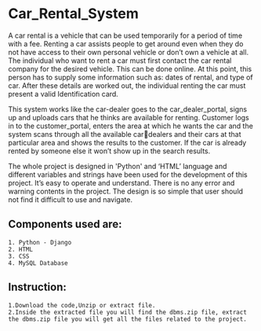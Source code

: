 # Car_Rental_System

A car rental is a vehicle that can be used temporarily for a period of time with a fee.
Renting a car assists people to get around even when they do not have access to their own
personal vehicle or don’t own a vehicle at all. The individual who want to rent a car must first
contact the car rental company for the desired vehicle. This can be done online. At this point,
this person has to supply some information such as: dates of rental, and type of car. After these
details are worked out, the individual renting the car must present a valid Identification card.

This system works like the car-dealer goes to the car_dealer_portal, signs up and
uploads cars that he thinks are available for renting. Customer logs in to the customer_portal,
enters the area at which he wants the car and the system scans through all the available cardealers and their cars at that particular area and shows the results to the customer. If the car is already rented by someone else it won’t show up in the search results.

The whole project is designed in 'Python' and ‘HTML’ language and different variables and strings
have been used for the development of this project. It’s easy to operate and understand. There
is no any error and warning contents in the project. The design is so simple that user should not
find it difficult to use and navigate.

## Components used are:
    1. Python - Django
    2. HTML
    3. CSS
    4. MySQL Database

## Instruction:
    1.Download the code,Unzip or extract file.
    2.Inside the extracted file you will find the dbms.zip file, extract the dbms.zip file you will get all the files related to the project.
